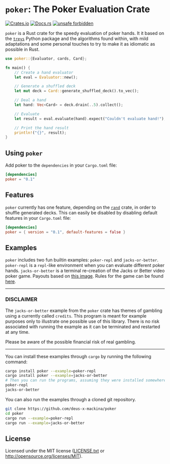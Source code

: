 # `poker`: The Poker Evaluation Crate

[![Crates.io](https://img.shields.io/crates/v/poker)](https://crates.io/crates/poker)
[![Docs.rs](https://docs.rs/poker/badge.svg)](https://docs.rs/poker)
[![unsafe forbidden](https://img.shields.io/badge/unsafe-forbidden-success.svg)](https://github.com/rust-secure-code/safety-dance/)

`poker` is a Rust crate for the speedy evaluation of poker hands. It it based on
the [`treys`](https://github.com/ihendley/treys)
Python package and the algorithms found within, with mild adaptations and some
personal touches to try to make it as idiomatic as possible in Rust.

```rust
use poker::{Evaluator, cards, Card};

fn main() {
    // Create a hand evaluator
    let eval = Evaluator::new();

    // Generate a shuffled deck
    let mut deck = Card::generate_shuffled_deck().to_vec();

    // Deal a hand
    let hand: Vec<Card> = deck.drain(..5).collect();

    // Evaluate
    let result = eval.evaluate(hand).expect("Couldn't evaluate hand!");

    // Print the hand result
    println!("{}", result);
}
```

## Using `poker`

Add poker to the `dependencies` in your `Cargo.toml` file:

```toml
[dependencies]
poker = "0.1"
```

## Features

`poker` currently has one feature, depending on
the [`rand`](https://crates.io/crates/rand) crate, in order to shuffle generated
decks. This can easily be disabled by disabling default features in your
`Cargo.toml` file:

```toml
[dependencies]
poker = { version = "0.1", default-features = false }
```

## Examples

`poker` includes two fun builtin examples: `poker-repl` and `jacks-or-better`.
`poker-repl` is a `repl`-like environment when you can evaluate different poker
hands. `jacks-or-better` is a terminal re-creation of the Jacks or Better
video poker game. Payouts based on [this image](https://www.gamblingsites.com/wp-content/uploads/2016/08/video-poker-pay-table-jacks-or-better.png).
Rules for the game can be found [here](https://www.onlinepoker.net/games/jacks-or-better).

---

### DISCLAIMER

The `jacks-or-better` example from the `poker` crate has themes of gambling
using a currently called `credits`. This program is meant for example purposes
only to illustrate one possible use of this library. There is no risk associated
with running the example as it can be terminated and restarted at any time.

Please be aware of the possible financial risk of real gambling.

---

You can install these examples through `cargo` by running the following command:

```bash
cargo install poker --example=poker-repl
cargo install poker --example=jacks-or-better
# Then you can run the programs, assuming they were installed somewhere in $PATH
poker-repl
jacks-or-better
```

You can also run the examples through a cloned git repository.

```bash
git clone https://github.com/deus-x-mackina/poker
cd poker
cargo run --example=poker-repl
cargo run --example=jacks-or-better
```

## License

Licensed under the MIT license ([LICENSE.txt](LICENSE.txt) or <http://opensource.org/licenses/MIT>).
